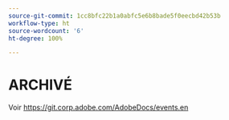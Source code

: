 ```yaml
---
source-git-commit: 1cc8bfc22b1a0abfc5e6b8bade5f0eecbd42b53b
workflow-type: ht
source-wordcount: '6'
ht-degree: 100%

---
```

# ARCHIVÉ

Voir https://git.corp.adobe.com/AdobeDocs/events.en

